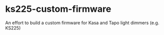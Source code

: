 # ks225-custom-firmware
An effort to build a custom firmware for Kasa and Tapo light dimmers (e.g. KS225)
